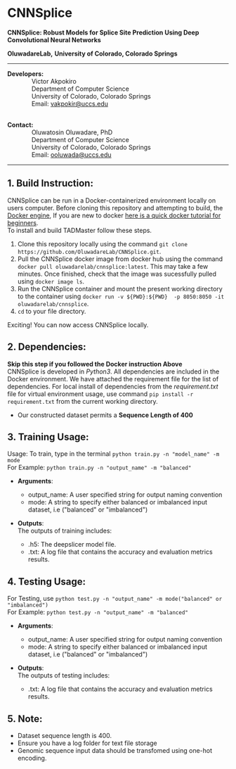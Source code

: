 # CNNSplice
**CNNSplice: Robust Models for Splice Site Prediction Using Deep Convolutional Neural Networks**


**OluwadareLab,**
**University of Colorado, Colorado Springs**

----------------------------------------------------------------------
**Developers:** <br />
		 &nbsp;&nbsp;&nbsp;&nbsp;&nbsp;&nbsp;&nbsp;&nbsp;&nbsp;&nbsp;&nbsp;&nbsp;&nbsp;&nbsp;Victor Akpokiro<br />
		 &nbsp;&nbsp;&nbsp;&nbsp;&nbsp;&nbsp;&nbsp;&nbsp;&nbsp;&nbsp;&nbsp;&nbsp;&nbsp;&nbsp;Department of Computer Science <br />
		 &nbsp;&nbsp;&nbsp;&nbsp;&nbsp;&nbsp;&nbsp;&nbsp;&nbsp;&nbsp;&nbsp;&nbsp;&nbsp;&nbsp;University of Colorado, Colorado Springs <br />
		 &nbsp;&nbsp;&nbsp;&nbsp;&nbsp;&nbsp;&nbsp;&nbsp;&nbsp;&nbsp;&nbsp;&nbsp;&nbsp;&nbsp;Email: vakpokir@uccs.edu <br /><br />

**Contact:** <br />
		 &nbsp;&nbsp;&nbsp;&nbsp;&nbsp;&nbsp;&nbsp;&nbsp;&nbsp;&nbsp;&nbsp;&nbsp;&nbsp;&nbsp;Oluwatosin Oluwadare, PhD <br />
		 &nbsp;&nbsp;&nbsp;&nbsp;&nbsp;&nbsp;&nbsp;&nbsp;&nbsp;&nbsp;&nbsp;&nbsp;&nbsp;&nbsp;Department of Computer Science <br />
		 &nbsp;&nbsp;&nbsp;&nbsp;&nbsp;&nbsp;&nbsp;&nbsp;&nbsp;&nbsp;&nbsp;&nbsp;&nbsp;&nbsp;University of Colorado, Colorado Springs <br />
		 &nbsp;&nbsp;&nbsp;&nbsp;&nbsp;&nbsp;&nbsp;&nbsp;&nbsp;&nbsp;&nbsp;&nbsp;&nbsp;&nbsp;Email: ooluwada@uccs.edu 
    
--------------------------------------------------------------------	

**1.	Build Instruction:**
-----------------------------------------------------------	

CNNSplice can be run in a Docker-containerized environment locally on users computer. Before cloning this repository and attempting to build, the [Docker engine](https://docs.docker.com/engine/install/), If you are new to docker [here is a quick docker tutorial for beginners](https://docker-curriculum.com/). <br> 
To install and build TADMaster follow these steps.

1. Clone this repository locally using the command `git clone https://github.com/OluwadareLab/CNNSplice.git`.
2. Pull the CNNSplice docker image from docker hub using the command `docker pull oluwadarelab/cnnsplice:latest`. This may take a few minutes. Once finished, check that the image was sucessfully pulled using `docker image ls`.
3. Run the CNNSplice container and mount the present working directory to the container using `docker run -v ${PWD}:${PWD}  -p 8050:8050 -it oluwadarelab/cnnsplice`.
4. `cd` to your file directory.

Exciting! You can now access CNNSplice locally.


**2.	Dependencies:**
-----------------------------------------------------------
**Skip this step if you followed the Docker instruction Above** <br> 
CNNSplice is developed in <i>Python3</i>. All dependencies are included in the Docker environment. We have attached the requirement file for the list of dependencies. For local install of dependencies from the <i>requirement.txt</i> file for virtual environment usage, use command `pip install -r requirement.txt` from the current working directory.
* Our constructed dataset permits a **Sequence Length of 400**


**3.	Training Usage:**
----------------------------------------------------------- 
Usage: To train, type in the terminal `python train.py -n "model_name" -m mode ` <br />
For Example: `python train.py -n "output_name" -m "balanced" ` <br />
* **Arguments**: <br />	
	* output_name: A user specified string for output naming convention <br />
	* mode: A string to specify either balanced or imbalanced input dataset, i.e ("balanced" or "imbalanced")<br />

* **Outputs**: <br />
The outputs of training includes: <br />
	* .h5: The deepslicer model file.
	* .txt: A log file that contains the accuracy and evaluation metrics results.	
                          		
                           
**4.	Testing Usage:**
-----------------------------------------------------------
For Testing, use `python test.py -n "output_name" -m mode("balanced" or "imbalanced") ` <br />
For Example: `python test.py -n "output_name" -m "balanced" ` <br />
* **Arguments**: <br />	
	* output_name: A user specified string for output naming convention <br />
	* mode: A string to specify either balanced or imbalanced input dataset, i.e ("balanced" or "imbalanced")<br />

* **Outputs**: <br />
The outputs of testing includes: <br />
	* .txt: A log file that contains the accuracy and evaluation metrics results.


**5.	Note:**
-----------------------------------------------------------
* Dataset sequence length is 400.
* Ensure you have a log folder for text file storage
* Genomic sequence input data should be transfomed using one-hot encoding.

